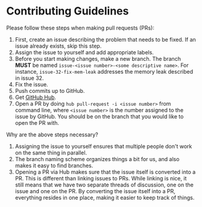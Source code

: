 # Contributing Guidelines

Please follow these steps when making pull requests (PRs):

1. First, create an issue describing the problem that needs to be fixed. If an issue already exists, skip this step.
2. Assign the issue to yourself and add appropriate labels.
3. Before you start making changes, make a new branch. The branch **MUST** be named `issue-<issue number>-<some descriptive name>`. For instance, `issue-32-fix-mem-leak` addresses the memory leak described in issue 32.
4. Fix the issue.
5. Push commits up to GitHub.
6. Get [GitHub Hub](https://github.com/github/hub).
7. Open a PR by doing `hub pull-request -i <issue number>` from command line, where `<issue number>` is the number assigned to the issue by GitHub. You should be on the branch that you would like to open the PR with.

Why are the above steps necessary?

1. Assigning the issue to yourself ensures that multiple people don't work on the same thing in parallel.
2. The branch naming scheme organizes things a bit for us, and also makes it easy to find branches.
3. Opening a PR via Hub makes sure that the issue itself is converted into a PR. This is different than linking issues to PRs. While linking is nice, it still means that we have two separate threads of discussion, one on the issue and one on the PR. By converting the issue itself into a PR, everything resides in one place, making it easier to keep track of things.
